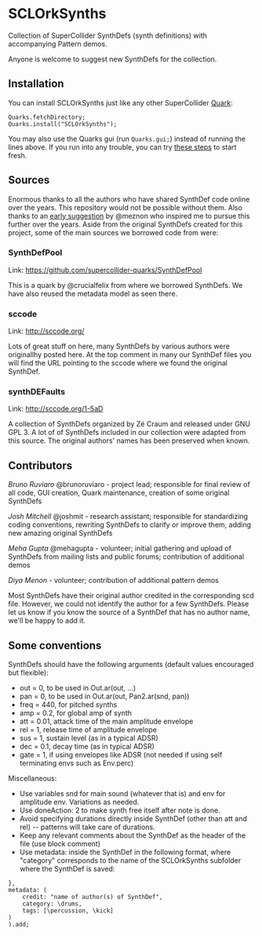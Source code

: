 SCLOrkSynths
======================
 
Collection of SuperCollider SynthDefs (synth definitions) with accompanying Pattern demos.

Anyone is welcome to suggest new SynthDefs for the collection.

## Installation

You can install SCLOrkSynths just like any other SuperCollider [Quark](https://doc.sccode.org/Guides/UsingQuarks.html):

```
Quarks.fetchDirectory;
Quarks.install("SCLOrkSynths");
```
You may also use the Quarks gui (run `Quarks.gui;`) instead of running the lines above.
If you run into any trouble, you can try [these steps](https://github.com/SCLOrkHub/SCLOrkSynths/issues/95#issuecomment-724156637) to start fresh.

## Sources

Enormous thanks to all the authors who have shared SynthDef code online over the years. This repository would not be possible without them. Also thanks to an [early suggestion](https://github.com/SCLOrkHub/SCLOrkSynths/issues/2) by @meznon who inspired me to pursue this further over the years. Aside from the original SynthDefs created for this project, some of the main sources we borrowed code from were:

### SynthDefPool
Link: https://github.com/supercollider-quarks/SynthDefPool

This is a quark by @crucialfelix from where we borrowed SynthDefs. We have also reused the metadata model as seen there.

### sccode
Link: http://sccode.org/ 

Lots of great stuff on here, many SynthDefs by various authors were originallhy posted here. At the top comment in many our SynthDef files you will find the URL pointing to the sccode where we found the original SynthDef.

### synthDEFaults
Link: http://sccode.org/1-5aD 

A collection of SynthDefs organized by Zé Craum and released under GNU GPL 3. A lot of of SynthDefs included in our collection were adapted from this source. The original authors' names has been preserved when known.

## Contributors

*Bruno Ruviaro* @brunoruviaro - project lead; responsible for final review of all code, GUI creation, Quark maintenance, creation of some original SynthDefs

*Josh Mitchell* @joshmit - research assistant; responsible for standardizing coding conventions, rewriting SynthDefs to clarify or improve them, adding new amazing original SynthDefs

*Meha Gupta* @mehagupta - volunteer; initial gathering and upload of SynthDefs from mailing lists and public forums; contribution of additional demos

*Diya Menon* - volunteer; contribution of additional pattern demos

Most SynthDefs have their original author credited in the corresponding scd file. However, we could not identify the author for a few SynthDefs. Please let us know if you know the source of a SynthDef that has no author name, we'll be happy to add it.

## Some conventions

SynthDefs should have the following arguments (default values encouraged but flexible):

* out = 0, to be used in Out.ar(out, ...)
* pan = 0, to be used in Out.ar(out, Pan2.ar(snd, pan))
* freq = 440, for pitched synths
* amp = 0.2, for global amp of synth
* att = 0.01, attack time of the main amplitude envelope
* rel = 1, release time of amplitude envelope
* sus = 1, sustain level (as in a typical ADSR)
* dec = 0.1, decay time (as in typical ADSR)
* gate = 1, if using envelopes like ADSR (not needed if using self terminating envs such as Env.perc)

Miscellaneous:

* Use variables snd for main sound (whatever that is) and env for amplitude env. Variations as needed.
* Use doneAction: 2 to make synth free itself after note is done.
* Avoid specifying durations directly inside SynthDef (other than att and rel) -- patterns will take care of durations.
* Keep any relevant comments about the SynthDef as the header of the file (use block comment)
* Use metadata: inside the SynthDef in the following format, where "category" corresponds to the name of the SCLOrkSynths subfolder where the SynthDef is saved:

```
},
metadata: (
	credit: "name of author(s) of SynthDef",
	category: \drums,
	tags: [\percussion, \kick]
)
).add;
```


